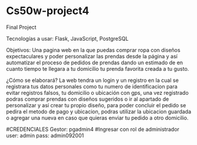 # Cs50w-project4

Final Project

Tecnologías a usar: Flask, JavaScript, PostgreSQL

Objetivos: Una pagina web en la que puedas comprar ropa con diseños expectaculares y poder personalizar las prendas desde la página y así automatizar el proceso de pedidos de prendas dando un estimado de en cuanto tiempo te llegara a tu domicilio tu prenda favorita creada a tu gusto.

¿Cómo se elaborará? La web tendra un login y un registro en la cual se registrara tus datos personales como tu numero de identificacion para evitar registros falsos, tu domicilio o ubicación con gps, una vez registrado podras comprar prendas con diseños sugeridos o ir al apartado de personalizar y así crear tu propio diseño, para poder concluir el pedido se pedira el metodo de pago y ubicacion, podras utilizar la ubicacion guardada o agregar una nueva en caso que quieras enviar tu pedido a otro domicilio.

#CREDENCIALES
Gestor: pgadmin4
#Ingresar con rol de administrador
user: admin
pass: admin092001
